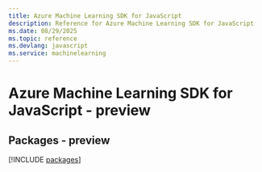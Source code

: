 ```yaml
---
title: Azure Machine Learning SDK for JavaScript
description: Reference for Azure Machine Learning SDK for JavaScript
ms.date: 08/29/2025
ms.topic: reference
ms.devlang: javascript
ms.service: machinelearning
---
```

# Azure Machine Learning SDK for JavaScript - preview
## Packages - preview
[!INCLUDE [packages](machine-learning-index.md)]